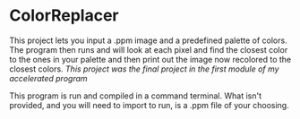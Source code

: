 # ColorReplacer
This project lets you input a .ppm image and a predefined palette of colors. 
The program then runs and will look at each pixel and find the closest color to the ones in your palette 
and then print out the image now recolored to the closest colors. 
*This project was the final project in the first module of my accelerated program*

This program is run and compiled in a command terminal.
What isn't provided, and you will need to import to run, is a .ppm file of your choosing.
